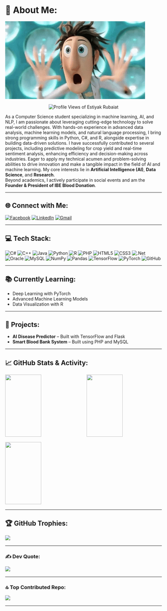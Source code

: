 

# 💫 About Me:

<img src="Wow-gif.gif" width="450"/>

<p align="center">
    <img src="https://komarev.com/ghpvc/?username=Estiyak-rubs" width="120" alt="Profile Views of Estiyak Rubaiat">
</p>

As a Computer Science student specializing in machine learning, AI, and NLP, I am passionate about leveraging cutting-edge technology to solve real-world challenges. With hands-on experience in advanced data analysis, machine learning models, and natural language processing, I bring strong programming skills in Python, C#, and R, alongside expertise in building data-driven solutions. I have successfully contributed to several projects, including predictive modeling for crop yield and real-time sentiment analysis, enhancing efficiency and decision-making across industries. Eager to apply my technical acumen and problem-solving abilities to drive innovation and make a tangible impact in the field of AI and machine learning. 
My core interests lie in **Artificial Intelligence (AI)**, **Data Science**, and **Research**.  
Beyond academics, I actively participate in social events and am the **Founder & President of IBE Blood Donation**.

---

## 🌐 Connect with Me:
[![Facebook](https://img.shields.io/badge/Facebook-%231877F2.svg?logo=Facebook&logoColor=white)](https://facebook.com/ER2502) 
[![LinkedIn](https://img.shields.io/badge/LinkedIn-%230077B5.svg?logo=linkedin&logoColor=white)](https://linkedin.com/in/estiyak-rubaiat) 
[![Gmail](https://img.shields.io/badge/Email-D14836?logo=gmail&logoColor=white)](mailto:estiyak.rubaiat25@gmail.com)

---

## 💻 Tech Stack:
![C#](https://img.shields.io/badge/c%23-%23239120.svg?style=for-the-badge&logo=csharp&logoColor=white) 
![C++](https://img.shields.io/badge/c++-%2300599C.svg?style=for-the-badge&logo=c%2B%2B&logoColor=white) 
![Java](https://img.shields.io/badge/java-%23ED8B00.svg?style=for-the-badge&logo=openjdk&logoColor=white) 
![Python](https://img.shields.io/badge/python-3670A0?style=for-the-badge&logo=python&logoColor=ffdd54) 
![R](https://img.shields.io/badge/r-%23276DC3.svg?style=for-the-badge&logo=r&logoColor=white) 
![PHP](https://img.shields.io/badge/php-%23777BB4.svg?style=for-the-badge&logo=php&logoColor=white) 
![HTML5](https://img.shields.io/badge/html5-%23E34F26.svg?style=for-the-badge&logo=html5&logoColor=white) 
![CSS3](https://img.shields.io/badge/css3-%231572B6.svg?style=for-the-badge&logo=css3&logoColor=white) 
![.Net](https://img.shields.io/badge/.NET-5C2D91?style=for-the-badge&logo=.net&logoColor=white) 
![Oracle](https://img.shields.io/badge/Oracle-F80000?style=for-the-badge&logo=oracle&logoColor=white) 
![MySQL](https://img.shields.io/badge/mysql-4479A1.svg?style=for-the-badge&logo=mysql&logoColor=white) 
![NumPy](https://img.shields.io/badge/numpy-%23013243.svg?style=for-the-badge&logo=numpy&logoColor=white) 
![Pandas](https://img.shields.io/badge/pandas-%23150458.svg?style=for-the-badge&logo=pandas&logoColor=white) 
![TensorFlow](https://img.shields.io/badge/TensorFlow-%23FF6F00.svg?style=for-the-badge&logo=TensorFlow&logoColor=white) 
![PyTorch](https://img.shields.io/badge/PyTorch-%23EE4C2C.svg?style=for-the-badge&logo=PyTorch&logoColor=white) 
![GitHub](https://img.shields.io/badge/github-%23121011.svg?style=for-the-badge&logo=github&logoColor=white)

---

## 📚 Currently Learning:
- Deep Learning with PyTorch
- Advanced Machine Learning Models
- Data Visualization with R

---

## 🚀 Projects:
- **AI Disease Predictor** – Built with TensorFlow and Flask  
- **Smart Blood Bank System** – Built using PHP and MySQL

---

## 📈 GitHub Stats & Activity:

<!-- GitHub Stats, Top Languages, and Streak Stats in horizontal layout with equal sizes -->
<div style="display: flex; justify-content: space-between; align-items: center; width: 100%; gap: 10px;">
  <img src="https://github-readme-stats.vercel.app/api?username=Estiyak-rubs&theme=blue_navy&hide_border=false&include_all_commits=true&count_private=true" width="48%" height="200" />
  
  <!-- GitHub Most Used Languages -->
  <img src="https://github-readme-stats.vercel.app/api/top-langs/?username=Estiyak-rubs&theme=blue_navy&hide_border=false&include_all_commits=true&count_private=true&layout=compact" width="48%" height="200" />

</div>

<br>
  <img src="https://github-readme-streak-stats.herokuapp.com/?user=Estiyak-rubs&theme=blue_navy&hide_border=false" width="48%" height="200px" />


---

## 🏆 GitHub Trophies:
![](https://github-profile-trophy.vercel.app/?username=Estiyak-rubs&theme=solarized-dark&no-frame=false&no-bg=false&margin-w=4)

---

### ✍️ Dev Quote:
![](https://quotes-github-readme.vercel.app/api?type=horizontal&theme=tokyonight)

---

### 🔝 Top Contributed Repo:
![](https://github-contributor-stats.vercel.app/api?username=Estiyak-rubs&limit=5&theme=shadow_red&combine_all_yearly_contributions=true)

---

<!-- Proudly created with GPRM ( https://gprm.itsvg.in ) -->
